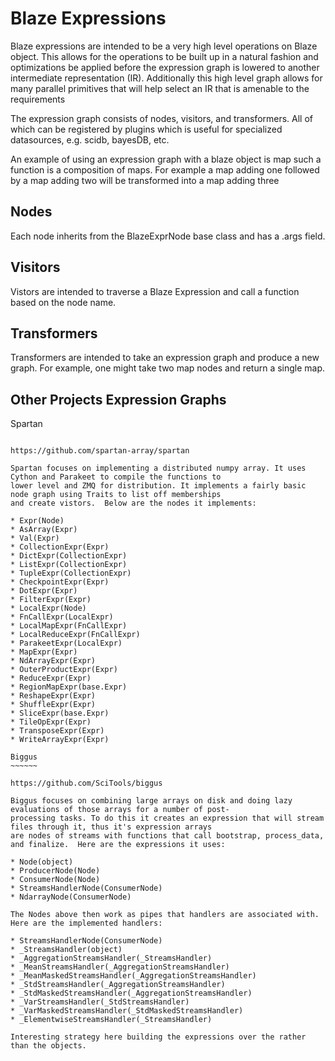 Blaze Expressions
=================

Blaze expressions are intended to be a very high level operations on Blaze
object. This allows for the operations to be built up in a natural fashion
and optimizations be applied before the expression graph is lowered to
another intermediate representation (IR). Additionally this high level graph
allows for many parallel primitives that will help select an IR that is
amenable to the requirements

The expression graph consists of nodes, visitors, and transformers. All of which
can be registered by plugins which is useful for specialized datasources, e.g.
scidb, bayesDB, etc.

An example of using an expression graph with a blaze object is map
such a function is a composition of maps. For example a map adding one
followed by a map adding two will be transformed into a map adding three

Nodes
-----

Each node inherits from the BlazeExprNode base class and has a .args field.

Visitors
--------

Vistors are intended to traverse a Blaze Expression and call a function based on the node name.

Transformers
------------

Transformers are intended to take an expression graph and produce a new graph. For example, one might take two map
nodes and return a single map.

Other Projects Expression Graphs
--------------------------------

Spartan
~~~~~~~

https://github.com/spartan-array/spartan

Spartan focuses on implementing a distributed numpy array. It uses Cython and Parakeet to compile the functions to
lower level and ZMQ for distribution. It implements a fairly basic node graph using Traits to list off memberships
and create vistors.  Below are the nodes it implements:

* Expr(Node)
* AsArray(Expr)
* Val(Expr)
* CollectionExpr(Expr)
* DictExpr(CollectionExpr)
* ListExpr(CollectionExpr)
* TupleExpr(CollectionExpr)
* CheckpointExpr(Expr)
* DotExpr(Expr)
* FilterExpr(Expr)
* LocalExpr(Node)
* FnCallExpr(LocalExpr)
* LocalMapExpr(FnCallExpr)
* LocalReduceExpr(FnCallExpr)
* ParakeetExpr(LocalExpr)
* MapExpr(Expr)
* NdArrayExpr(Expr)
* OuterProductExpr(Expr)
* ReduceExpr(Expr)
* RegionMapExpr(base.Expr)
* ReshapeExpr(Expr)
* ShuffleExpr(Expr)
* SliceExpr(base.Expr)
* TileOpExpr(Expr)
* TransposeExpr(Expr)
* WriteArrayExpr(Expr)

Biggus
~~~~~~

https://github.com/SciTools/biggus

Biggus focuses on combining large arrays on disk and doing lazy evaluations of those arrays for a number of post-
processing tasks. To do this it creates an expression that will stream files through it, thus it's expression arrays
are nodes of streams with functions that call bootstrap, process_data, and finalize.  Here are the expressions it uses:

* Node(object)
* ProducerNode(Node)
* ConsumerNode(Node)
* StreamsHandlerNode(ConsumerNode)
* NdarrayNode(ConsumerNode)

The Nodes above then work as pipes that handlers are associated with.  Here are the implemented handlers:

* StreamsHandlerNode(ConsumerNode)
* _StreamsHandler(object)
* _AggregationStreamsHandler(_StreamsHandler)
* _MeanStreamsHandler(_AggregationStreamsHandler)
* _MeanMaskedStreamsHandler(_AggregationStreamsHandler)
* _StdStreamsHandler(_AggregationStreamsHandler)
* _StdMaskedStreamsHandler(_AggregationStreamsHandler)
* _VarStreamsHandler(_StdStreamsHandler)
* _VarMaskedStreamsHandler(_StdMaskedStreamsHandler)
* _ElementwiseStreamsHandler(_StreamsHandler)

Interesting strategy here building the expressions over the rather than the objects.
